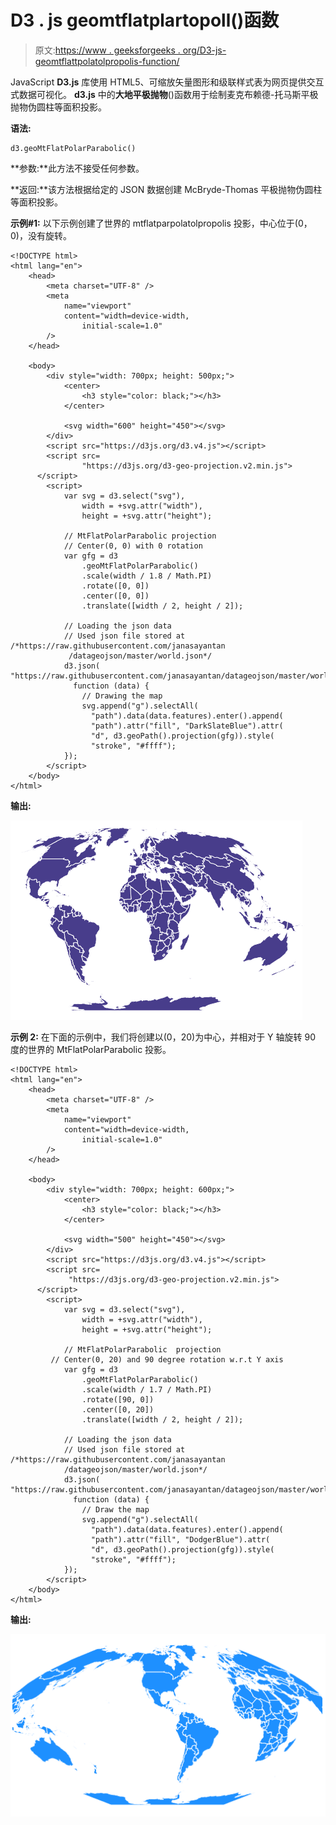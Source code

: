 # D3 . js geomtflatplartopoll()函数

> 原文:[https://www . geeksforgeeks . org/D3-js-geomtflattpolatolpropolis-function/](https://www.geeksforgeeks.org/d3-js-geomtflatpolarparabolic-function/)

JavaScript **D3.js** 库使用 HTML5、可缩放矢量图形和级联样式表为网页提供交互式数据可视化。 **d3.js** 中的**大地平极抛物**()函数用于绘制麦克布赖德-托马斯平极抛物伪圆柱等面积投影。

**语法:**

```
d3.geoMtFlatPolarParabolic()
```

**参数:**此方法不接受任何参数。

**返回:**该方法根据给定的 JSON 数据创建 McBryde-Thomas 平极抛物伪圆柱等面积投影。

**示例#1:** 以下示例创建了世界的 mtflatparpolatolpropolis 投影，中心位于(0，0)，没有旋转。

```
<!DOCTYPE html>
<html lang="en">
    <head>
        <meta charset="UTF-8" />
        <meta
            name="viewport"
            content="width=device-width, 
                initial-scale=1.0"
        />
    </head>

    <body>
        <div style="width: 700px; height: 500px;">
            <center>
                <h3 style="color: black;"></h3>
            </center>

            <svg width="600" height="450"></svg>
        </div>
        <script src="https://d3js.org/d3.v4.js"></script>
        <script src=
                "https://d3js.org/d3-geo-projection.v2.min.js">
      </script>
        <script>
            var svg = d3.select("svg"),
                width = +svg.attr("width"),
                height = +svg.attr("height");

            // MtFlatPolarParabolic projection
            // Center(0, 0) with 0 rotation
            var gfg = d3
                .geoMtFlatPolarParabolic()
                .scale(width / 1.8 / Math.PI)
                .rotate([0, 0])
                .center([0, 0])
                .translate([width / 2, height / 2]);

            // Loading the json data
            // Used json file stored at 
/*https://raw.githubusercontent.com/janasayantan
             /datageojson/master/world.json*/
            d3.json(
"https://raw.githubusercontent.com/janasayantan/datageojson/master/world.json",
              function (data) {
                // Drawing the map
                svg.append("g").selectAll(
                  "path").data(data.features).enter().append(
                  "path").attr("fill", "DarkSlateBlue").attr(
                  "d", d3.geoPath().projection(gfg)).style(
                  "stroke", "#ffff");
            });
        </script>
    </body>
</html>
```

**输出:**

![](img/a70f1436834475be79d8d7d73f2b4115.png)

**示例 2:** 在下面的示例中，我们将创建以(0，20)为中心，并相对于 Y 轴旋转 90 度的世界的 MtFlatPolarParabolic 投影。

```
<!DOCTYPE html>
<html lang="en">
    <head>
        <meta charset="UTF-8" />
        <meta
            name="viewport"
            content="width=device-width, 
                initial-scale=1.0"
        />
    </head>

    <body>
        <div style="width: 700px; height: 600px;">
            <center>
                <h3 style="color: black;"></h3>
            </center>

            <svg width="500" height="450"></svg>
        </div>
        <script src="https://d3js.org/d3.v4.js"></script>
        <script src=
             "https://d3js.org/d3-geo-projection.v2.min.js">
      </script>
        <script>
            var svg = d3.select("svg"),
                width = +svg.attr("width"),
                height = +svg.attr("height");

            // MtFlatPolarParabolic  projection
         // Center(0, 20) and 90 degree rotation w.r.t Y axis
            var gfg = d3
                .geoMtFlatPolarParabolic()
                .scale(width / 1.7 / Math.PI)
                .rotate([90, 0])
                .center([0, 20])
                .translate([width / 2, height / 2]);

            // Loading the json data
            // Used json file stored at 
/*https://raw.githubusercontent.com/janasayantan
            /datageojson/master/world.json*/
            d3.json(
"https://raw.githubusercontent.com/janasayantan/datageojson/master/world.json",
              function (data) {
                // Draw the map
                svg.append("g").selectAll(
                  "path").data(data.features).enter().append(
                  "path").attr("fill", "DodgerBlue").attr(
                  "d", d3.geoPath().projection(gfg)).style(
                  "stroke", "#ffff");
            });
        </script>
    </body>
</html>
```

**输出:**

![](img/d47317987d68d70ab8acdfa2ca298d0c.png)